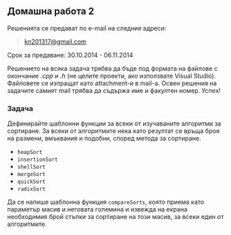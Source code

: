 ## Домашна работа 2

Решенията се предават по e-mail на следния адреси:

> kn201317@gmail.com

Срок за предаване: 30.10.2014 - 06.11.2014

Решението на всяка задача трябва да бъде под формата на файлове с окончание
*.cpp* и *.h* (не целите проекти, ако използвате Visual Studio). Файловете се
изпращат като attachment-и в mail-a. Освен решения на задачите самият mail
трябва да съдържа име и факултен номер. Успех!

### Задача

Дефинирайте шаблонни функции за всеки от изучаваните алгоритми за сортиране.
За всеки от алгоритмите нека като резултат се връща броя на размени, вмъквания
и подобни, според метода за сортиране.

* `heapSort`
* `insertionSort`
* `shellSort`
* `mergeSort`
* `quickSort`
* `radixSort`

Да се напише шаблонна функция `compareSorts`, която приема като параметър масив
и неговата големина и извежда на екрана необходимия брой стъпки за сортиране на
този масив, за всеки един от алгоритмите.

